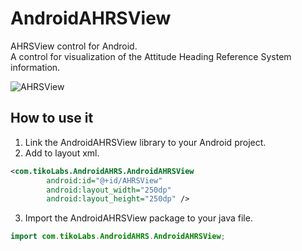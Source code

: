 AndroidAHRSView
================

AHRSView control for Android.  
A control for visualization of the Attitude Heading Reference System information.  

![AHRSView](https://github.com/billhsu/Android_AHRSView/raw/master/doc/android.png)  

## How to use it
1. Link the AndroidAHRSView library to your Android project.  
2. Add to layout xml.

```xml
<com.tikoLabs.AndroidAHRS.AndroidAHRSView
        android:id="@+id/AHRSView"
        android:layout_width="250dp"
        android:layout_height="250dp" />
```
3. Import the AndroidAHRSView package to your java file.

```java
import com.tikoLabs.AndroidAHRS.AndroidAHRSView;
```
